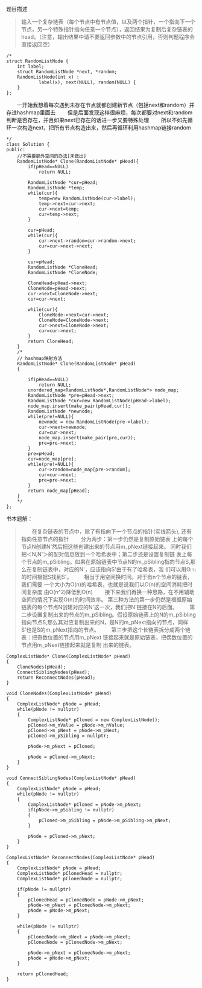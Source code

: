 题目描述
> 输入一个复杂链表（每个节点中有节点值，以及两个指针，一个指向下一个节点，另一个特殊指针指向任意一个节点），返回结果为复制后复杂链表的head。（注意，输出结果中请不要返回参数中的节点引用，否则判题程序会直接返回空）
```
/*
struct RandomListNode {
    int label;
    struct RandomListNode *next, *random;
    RandomListNode(int x) :
            label(x), next(NULL), random(NULL) {
    }
};
```

&emsp;&emsp;一开始我想着每次遇到未存在节点就都创建新节点（包括next和random）并存进hashmap里面去
&emsp;&emsp;但是后面发现这样很麻烦，每次都要对next和random判断是否存在，并且如果next已存在的话进一步又要特殊处理
&emsp;&emsp;所以不如先循环一次构造next，把所有节点构造出来，然后再循环利用hashmap链接random

```
*/
class Solution {
public:
    //不需要额外空间的办法[未做出]
    RandomListNode* Clone(RandomListNode* pHead){
        if(pHead==NULL)
            return NULL;
        
        RandomListNode *cur=pHead;
        RandomListNode *temp;
        while(cur){
            temp=new RandomListNode(cur->label);
            temp->next=cur->next;
            cur->next=temp;
            cur=temp->next;
        }
        
        cur=pHead;
        while(cur){
            cur->next->random=cur->random->next;
            cur=cur->next->next;
        }
        
        cur=pHead;
        RandomListNode *CloneHead;
        RandomListNode *CloneNode;
        
        CloneHead=pHead->next;
        CloneNode=pHead->next;
        cur->next=CloneNode->next;
        cur=cur->next;
        
        while(cur){
            CloneNode->next=cur->next;
            CloneNode=CloneNode->next;
            cur->next=CloneNode->next;
            cur=cur->next;
        }
        return CloneHead;
    }
    /*
    // hashmap映射方法
    RandomListNode* Clone(RandomListNode* pHead)
    {
        
        if(pHead==NULL)
            return NULL;
        unordered_map<RandomListNode*,RandomListNode*> node_map;
        RandomListNode *pre=pHead->next;
        RandomListNode *cur=new RandomListNode(pHead->label);
        node_map.insert(make_pair(pHead,cur));
        RandomListNode *newnode;
        while(pre!=NULL){
            newnode = new RandomListNode(pre->label);
            cur->next=newnode;
            cur=cur->next;
            node_map.insert(make_pair(pre,cur));
            pre=pre->next;
        }
        pre=pHead;
        cur=node_map[pre];
        while(pre!=NULL){
            cur->random=node_map[pre->random];
            cur=cur->next;
            pre=pre->next;
        }
        return node_map[pHead];
    }
    */
};
```

书本题解：
> &emsp;&emsp;在复杂链表的节点中，除了有指向下一个节点的指针(实线箭头), 还有指向任意节点的指针
&emsp;&emsp;分为两步：第一步仍然是复制原始链表 上的每个节点N创建N'然后把这些创建出来的节点用m_pNext链接起来。 同时我们把＜N,N'＞的配对信息放到一个哈希表中；第二步还是设置复制链 表上每个节点的m_pSibling。如果在原始链表中节点N的m_pSibling指向节点S,那么在复制链表中，对应的N'，应该指向S'由于有了哈希表，我 们可以用O⑴的时间根据S找到S'。
&emsp;&emsp;相当于用空间换时间。对于有n个节点的链表，我们需要 一个大小为O(n)的哈希表，也就是说我们以O(n)的空间消耗把时间复杂度 由O(n^2)降低到O(n)
&emsp;&emsp;接下来我们再换一种思路，在不用辅助空间的情况下实现O(n)的时间效率。
第三种方法的第一步仍然是根据原始链表的每个节点N创建对应的N'这一次，我们把N'链接在N的后面。
&emsp;&emsp;第二步设置复制出来的节点的m_pSibling。假设原始链表上的N的m_pSibling指向节点S,那么其对应复制出来的N，是N的m_pNext指向的节点，同样S'也是S的m_pNext指向的节点。
&emsp;&emsp;第三步把这个长链表拆分成两个链表：把奇数位置的节点用m_pNext 链接起来就是原始链表，把偶数位置的节点用m_pNext链接起来就是复制 出来的链表。

```
ComplexListNode* Clone(ComplexListNode* pHead)
{
    CloneNodes(pHead);
    ConnectSiblingNodes(pHead);
    return ReconnectNodes(pHead);
}

void CloneNodes(ComplexListNode* pHead)
{
    ComplexListNode* pNode = pHead;
    while(pNode != nullptr)
    {
        ComplexListNode* pCloned = new ComplexListNode();
        pCloned->m_nValue = pNode->m_nValue;
        pCloned->m_pNext = pNode->m_pNext;
        pCloned->m_pSibling = nullptr;
 
        pNode->m_pNext = pCloned;
 
        pNode = pCloned->m_pNext;
    }
}

void ConnectSiblingNodes(ComplexListNode* pHead)
{
    ComplexListNode* pNode = pHead;
    while(pNode != nullptr)
    {
        ComplexListNode* pCloned = pNode->m_pNext;
        if(pNode->m_pSibling != nullptr)
        {
            pCloned->m_pSibling = pNode->m_pSibling->m_pNext;
        }
 
        pNode = pCloned->m_pNext;
    }
}

ComplexListNode* ReconnectNodes(ComplexListNode* pHead)
{
    ComplexListNode* pNode = pHead;
    ComplexListNode* pClonedHead = nullptr;
    ComplexListNode* pClonedNode = nullptr;
 
    if(pNode != nullptr)
    {
        pClonedHead = pClonedNode = pNode->m_pNext;
        pNode->m_pNext = pClonedNode->m_pNext;
        pNode = pNode->m_pNext;
    }
 
    while(pNode != nullptr)
    {
        pClonedNode->m_pNext = pNode->m_pNext;
        pClonedNode = pClonedNode->m_pNext;
 
        pNode->m_pNext = pClonedNode->m_pNext;
        pNode = pNode->m_pNext;
    }
 
    return pClonedHead;
}
```
